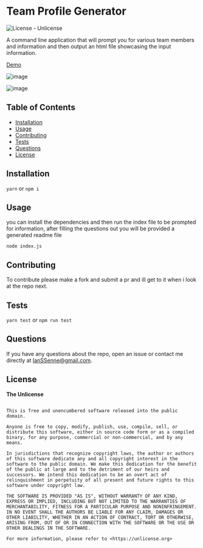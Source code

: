 # Team Profile Generator


![License - Unlicense](https://img.shields.io/static/v1?label=License&message=Unlicense&color=blue&style=plastic)

A command line application that will prompt you for various team members and information and then output an html file showcasing the input information.

[Demo](https://www.youtube.com/watch?v=HmwEY8sV_GA)

![image](https://user-images.githubusercontent.com/48780301/215023117-54333f91-fa03-4b69-859c-fd4c8b54017a.png)

![image](https://user-images.githubusercontent.com/48780301/215023775-5e7e03ab-5393-48ab-b80e-4288dd61eadc.png)

## Table of Contents

- [Installation](#installation)
- [Usage](#usage)
- [Contributing](#contributing)
- [Tests](#tests)
- [Questions](#questions)
- [License](#license)

## Installation

`yarn` or `npm i`

## Usage

you can install the dependencies and then run the index file to be prompted for information, after filling the questions out you will be provided a generated readme file

`node index.js`

## Contributing

To contribute please make a fork and submit a pr and ill get to it when i look at the repo next.

## Tests

`yarn test` or `npm run test`

## Questions

If you have any questions about the repo, open an issue or contact me directly at [IanSSenne@gmail.com](mailto:IanSSenne@gmail.com).

## License

**The Unlicense**

```

This is free and unencumbered software released into the public domain.

Anyone is free to copy, modify, publish, use, compile, sell, or
distribute this software, either in source code form or as a compiled
binary, for any purpose, commercial or non-commercial, and by any
means.

In jurisdictions that recognize copyright laws, the author or authors
of this software dedicate any and all copyright interest in the
software to the public domain. We make this dedication for the benefit
of the public at large and to the detriment of our heirs and
successors. We intend this dedication to be an overt act of
relinquishment in perpetuity of all present and future rights to this
software under copyright law.

THE SOFTWARE IS PROVIDED "AS IS", WITHOUT WARRANTY OF ANY KIND,
EXPRESS OR IMPLIED, INCLUDING BUT NOT LIMITED TO THE WARRANTIES OF
MERCHANTABILITY, FITNESS FOR A PARTICULAR PURPOSE AND NONINFRINGEMENT.
IN NO EVENT SHALL THE AUTHORS BE LIABLE FOR ANY CLAIM, DAMAGES OR
OTHER LIABILITY, WHETHER IN AN ACTION OF CONTRACT, TORT OR OTHERWISE,
ARISING FROM, OUT OF OR IN CONNECTION WITH THE SOFTWARE OR THE USE OR
OTHER DEALINGS IN THE SOFTWARE.

For more information, please refer to <https://unlicense.org>


```
